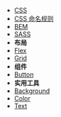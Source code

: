 * [CSS](/front-end/css/)
* [CSS 命名规则](/front-end/css/css-naming-rule.md "CSS 命名规则")
* [BEM](front-end/css/bem.md)
* [SASS](front-end/css/sass.md)
* **布局**
* [Flex](front-end/css/flex.md)
* [Grid](front-end/css/grid.md)
* **组件**
* [Button](front-end/css/button.md)
* **实用工具**
* [Background](front-end/css/background.md)
* [Color](front-end/css/color.md)
* [Text](front-end/css/text.md)
